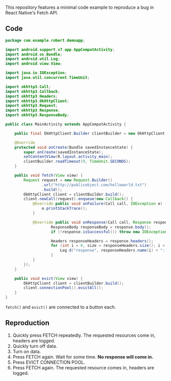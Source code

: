 This repository features a minimal code example to reproduce a bug in React Native's Fetch API.

## Code

```.java
package com.example.robert.demoapp;

import android.support.v7.app.AppCompatActivity;
import android.os.Bundle;
import android.util.Log;
import android.view.View;

import java.io.IOException;
import java.util.concurrent.TimeUnit;

import okhttp3.Call;
import okhttp3.Callback;
import okhttp3.Headers;
import okhttp3.OkHttpClient;
import okhttp3.Request;
import okhttp3.Response;
import okhttp3.ResponseBody;

public class MainActivity extends AppCompatActivity {

    public final OkHttpClient.Builder clientBuilder = new OkHttpClient.Builder();

    @Override
    protected void onCreate(Bundle savedInstanceState) {
        super.onCreate(savedInstanceState);
        setContentView(R.layout.activity_main);
        clientBuilder.readTimeout(0, TimeUnit.SECONDS);
    }

    public void fetch(View view) {
        Request request = new Request.Builder()
                .url("http://publicobject.com/helloworld.txt")
                .build();
        OkHttpClient client = clientBuilder.build();
        client.newCall(request).enqueue(new Callback() {
            @Override public void onFailure(Call call, IOException e) {
                e.printStackTrace();
            }

            @Override public void onResponse(Call call, Response response) throws IOException {
                    ResponseBody responseBody = response.body();
                    if (!response.isSuccessful()) throw new IOException("Unexpected code " + response);

                    Headers responseHeaders = response.headers();
                    for (int i = 0, size = responseHeaders.size(); i < size; i++) {
                        Log.d("response", responseHeaders.name(i) + ": " + responseHeaders.value(i));
                    }
            }
        });
    }

    public void evict(View view) {
        OkHttpClient client = clientBuilder.build();
        client.connectionPool().evictAll();
    }
}
```

`fetch()` and `evict()` are connected to a button each.

## Reproduction

1. Quickly press FETCH repeatedly. The requested resources come in, headers are logged.
2. Quickly turn off data.
3. Turn on data.
4. Press FETCH again. Wait for some time. **No response will come in.**
5. Press EVICT CONNECTION POOL.
6. Press FETCH again. The requested resource comes in, headers are logged.
